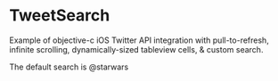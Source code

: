 # TweetSearch
Example of objective-c iOS Twitter API integration with pull-to-refresh, infinite scrolling, dynamically-sized tableview cells, &amp; custom search.

The default search is @starwars
